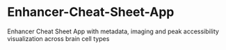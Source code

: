 # Enhancer-Cheat-Sheet-App
Enhancer Cheat Sheet App with metadata, imaging and peak accessibility visualization across brain cell types
